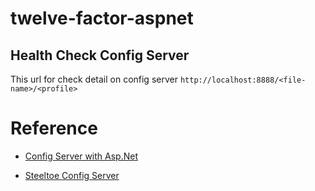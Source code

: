 # twelve-factor-aspnet

## Health Check Config Server

This url for check detail on config server
```http://localhost:8888/<file-name>/<profile>```

# Reference

- [Config Server with Asp.Net](https://www.youtube.com/watch?v=UXSieGmbOhg)

- [Steeltoe Config Server](https://github.com/SteeltoeOSS/Dockerfiles)